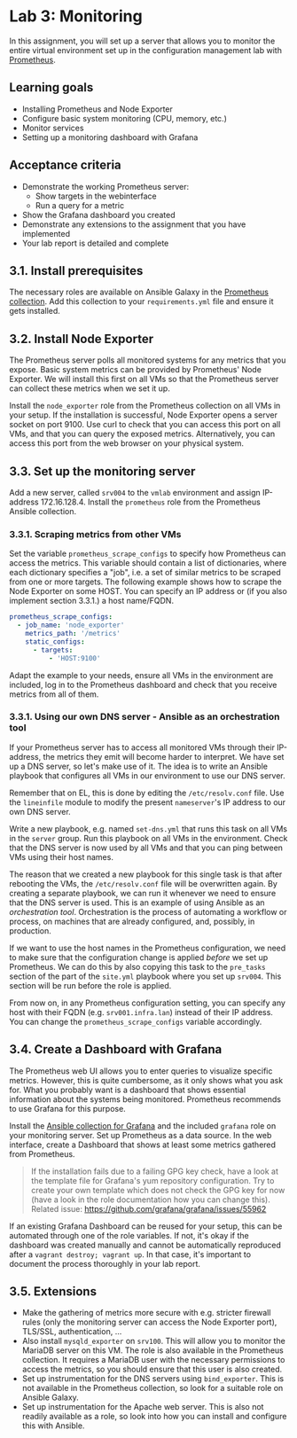 # Lab 3: Monitoring

In this assignment, you will set up a server that allows you to monitor the entire virtual environment set up in the configuration management lab with [Prometheus](https://prometheus.io).

## Learning goals

- Installing Prometheus and Node Exporter
- Configure basic system monitoring (CPU, memory, etc.)
- Monitor services
- Setting up a monitoring dashboard with Grafana

## Acceptance criteria

- Demonstrate the working Prometheus server:
    - Show targets in the webinterface
    - Run a query for a metric
- Show the Grafana dashboard you created
- Demonstrate any extensions to the assignment that you have implemented
- Your lab report is detailed and complete

## 3.1. Install prerequisites


The necessary roles are available on Ansible Galaxy in the [Prometheus collection](https://galaxy.ansible.com/ui/repo/published/prometheus/prometheus/). Add this collection to your `requirements.yml` file and ensure it gets installed.

## 3.2. Install Node Exporter

The Prometheus server polls all monitored systems for any metrics that you expose. Basic system metrics can be provided by Prometheus' Node Exporter. We will install this first on all VMs so that the Prometheus server can collect these metrics when we set it up.

Install the `node_exporter` role from the Prometheus collection on all VMs in your setup. If the installation is successful, Node Exporter opens a server socket on port 9100. Use curl to check that you can access this port on all VMs, and that you can query the exposed metrics. Alternatively, you can access this port from the web browser on your physical system.

## 3.3. Set up the monitoring server

Add a new server, called `srv004` to the `vmlab` environment and assign IP-address 172.16.128.4. Install the `prometheus` role from the Prometheus Ansible collection.

### 3.3.1. Scraping metrics from other VMs

Set the variable `prometheus_scrape_configs` to specify how Prometheus can access the metrics. This variable should contain a list of dictionaries, where each dictionary specifies a "job", i.e. a set of similar metrics to be scraped from one or more targets. The following example shows how to scrape the Node Exporter on some HOST. You can specify an IP address or (if you also implement section 3.3.1.) a host name/FQDN.

```yaml
prometheus_scrape_configs:
  - job_name: 'node_exporter'
    metrics_path: '/metrics'
    static_configs:
      - targets:
          - 'HOST:9100'
```

Adapt the example to your needs, ensure all VMs in the environment are included, log in to the Prometheus dashboard and check that you receive metrics from all of them.

### 3.3.1. Using our own DNS server - Ansible as an orchestration tool

If your Prometheus server has to access all monitored VMs through their IP-address, the metrics they emit will become harder to interpret. We have set up a DNS server, so let's make use of it. The idea is to write an Ansible playbook that configures all VMs in our environment to use our DNS server.

Remember that on EL, this is done by editing the `/etc/resolv.conf` file. Use the `lineinfile` module to modify the present `nameserver`'s IP address to our own DNS server.

Write a new playbook, e.g. named `set-dns.yml` that runs this task on all VMs in the `server` group. Run this playbook on all VMs in the environment. Check that the DNS server is now used by all VMs and that you can ping between VMs using their host names.

The reason that we created a new playbook for this single task is that after rebooting the VMs, the `/etc/resolv.conf` file will be overwritten again. By creating a separate playbook, we can run it whenever we need to ensure that the DNS server is used. This is an example of using Ansible as an *orchestration tool*. Orchestration is the process of automating a workflow or process, on machines that are already configured, and, possibly, in production.

If we want to use the host names in the Prometheus configuration, we need to make sure that the configuration change is applied *before* we set up Prometheus. We can do this by also copying this task to the `pre_tasks` section of the part of the `site.yml` playbook where you set up `srv004`. This section will be run before the role is applied.

From now on, in any Prometheus configuration setting, you can specify any host with their FQDN (e.g. `srv001.infra.lan`) instead of their IP address. You can change the `prometheus_scrape_configs` variable accordingly.

## 3.4. Create a Dashboard with Grafana

The Prometheus web UI allows you to enter queries to visualize specific metrics. However, this is quite cumbersome, as it only shows what you ask for. What you probably want is a dashboard that shows essential information about the systems being monitored. Prometheus recommends to use Grafana for this purpose.

Install the [Ansible collection for Grafana](https://galaxy.ansible.com/ui/repo/published/grafana/grafana/) and the included `grafana`  role on your monitoring server. Set up Prometheus as a data source. In the web interface, create a Dashboard that shows at least some metrics gathered from Prometheus.

> If the installation fails due to a failing GPG key check, have a look at the template file for Grafana's yum repository configuration. Try to create your own template which does not check the GPG key for now (have a look in the role documentation how you can change this).
> Related issue: <https://github.com/grafana/grafana/issues/55962>

If an existing Grafana Dashboard can be reused for your setup, this can be automated through one of the role variables. If not, it's okay if the dashboard was created manually and cannot be automatically reproduced after a `vagrant destroy; vagrant up`. In that case, it's important to document the process thoroughly in your lab report.

## 3.5. Extensions

- Make the gathering of metrics more secure with e.g. stricter firewall rules (only the monitoring server can access the Node Exporter port), TLS/SSL, authentication, ...
- Also install `mysqld_exporter` on `srv100`. This will allow you to monitor the MariaDB server on this VM. The role is also available in the Prometheus collection. It requires a MariaDB user with the necessary permissions to access the metrics, so you should ensure that this user is also created.
- Set up instrumentation for the DNS servers using `bind_exporter`. This is not available in the Prometheus collection, so look for a suitable role on Ansible Galaxy.
- Set up instrumentation for the Apache web server. This is also not readily available as a role, so look into how you can install and configure this with Ansible.
